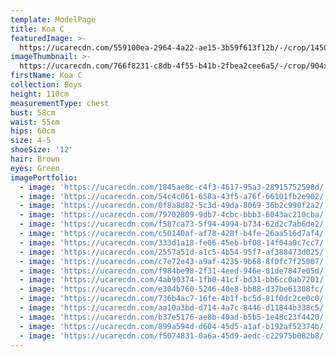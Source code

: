 ```yaml
---
template: ModelPage
title: Koa C
featuredImage: >-
  https://ucarecdn.com/559100ea-2964-4a22-ae15-3b59f613f12b/-/crop/1450x999/0,0/-/preview/
imageThumbnail: >-
  https://ucarecdn.com/766f8231-c8db-4f55-b41b-2fbea2cee6a5/-/crop/904x1020/373,134/-/preview/
firstName: Koa C
collection: Boys
height: 110cm
measurementType: chest
bust: 58cm
waist: 55cm
hips: 60cm
size: 4-5
shoeSize: '12'
hair: Brown
eyes: Green
imagePortfolio:
  - image: 'https://ucarecdn.com/1845ae8c-c4f3-4617-95a3-28915752598d/'
  - image: 'https://ucarecdn.com/54c4c061-658a-43f5-a76f-66101fb2e902/'
  - image: 'https://ucarecdn.com/0f8a8d82-5c3d-49da-8069-36b2c990f2a2/'
  - image: 'https://ucarecdn.com/79702809-9db7-4cbc-bbb3-6043ac210cba/'
  - image: 'https://ucarecdn.com/f587ca73-5f94-4994-b734-62d2c7ab6de2/'
  - image: 'https://ucarecdn.com/c50140af-af78-428f-b4fe-26aa516d7af4/'
  - image: 'https://ucarecdn.com/333d1a18-fe06-45eb-bf08-14f04a0c7cc7/'
  - image: 'https://ucarecdn.com/2557a51d-a1c5-4b54-95f7-af388473d025/'
  - image: 'https://ucarecdn.com/c7e72e43-a9af-4235-9b68-8f0fc7f25007/'
  - image: 'https://ucarecdn.com/f984be98-2f31-4eed-946e-81de7847e05d/'
  - image: 'https://ucarecdn.com/4ab90374-1fb0-41cf-bd31-bb6cc0ab7201/'
  - image: 'https://ucarecdn.com/e304b760-5246-40e8-bb88-d37be61308fc/'
  - image: 'https://ucarecdn.com/736b4ac7-16fe-4b1f-bc5d-81f0dc2ce0c0/'
  - image: 'https://ucarecdn.com/aa10a3bd-d714-4a7c-8446-d11844b338c5/'
  - image: 'https://ucarecdn.com/b37e5176-ae8b-40ad-b5b5-1e48c23f4420/'
  - image: 'https://ucarecdn.com/899a594d-d604-45d5-a1af-b192af52374b/'
  - image: 'https://ucarecdn.com/f5074831-0a6a-45d9-aedc-c22975b082b8/'
---
```


